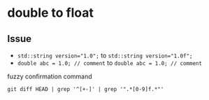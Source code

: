 # double to float

## Issue
* `std::string version="1.0";` to `std::string version="1.0f";`
* `double abc = 1.0; // comment` to `double abc = 1.0; // comment`

fuzzy confirmation command
```
git diff HEAD | grep '^[+-]' | grep '".*[0-9]f.*"'
```
